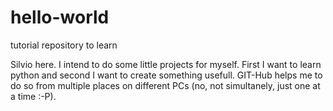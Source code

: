 # hello-world
tutorial repository to learn

Silvio here. I intend to do some little projects for myself. First I want to learn python and second I want to create something usefull. GIT-Hub helps me to do so from multiple places on different PCs (no, not simultanely, just one at a time :-P).
